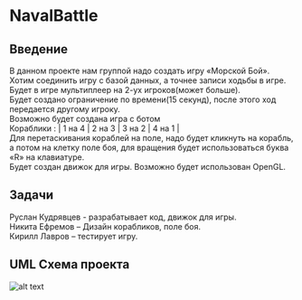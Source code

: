 # NavalBattle

## Введение
В данном проекте нам группой надо создать игру «Морской Бой».  Хотим соединить игру с базой данных, а точнее записи ходьбы в игре. 
<br>
Будет в игре мультиплеер на 2-ух игроков(может больше).
<br>
Будет создано ограничение по времени(15 секунд), после этого ход передается другому игроку.
<br>
Возможно будет создана игра с ботом
<br>
Кораблики : | 1 на 4  | 2 на 3 | 3 на 2 | 4 на 1 |
<br>
Для перетаскивания кораблей на поле, надо будет кликнуть на корабль,
а потом на клетку поле боя, для вращения будет использоваться буква «R» на клавиатуре.
<br>
Будет создан движок для игры. Возможно будет использован OpenGL.
<br>
## Задачи
Руслан Кудрявцев - разрабатывает код, движок для игры.
<br>
Никита Ефремов – Дизайн корабликов, поле боя.
<br>
Кирилл Лавров – тестирует игру.

## UML Схема проекта

 ![alt text](https://github.com/creperkiler2101/NavalBattle/blob/master/Blank%20Diagram%20(1).png)
